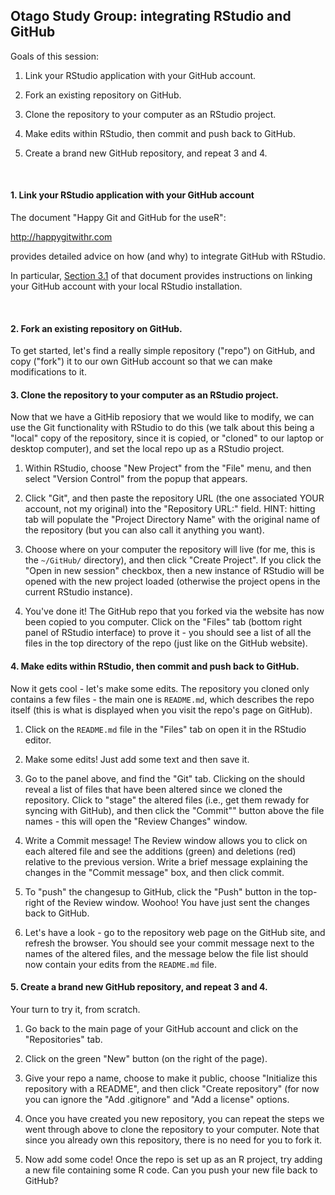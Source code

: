 ## Otago Study Group: integrating RStudio and GitHub

Goals of this session:

1. Link your RStudio application with your GitHub account.

2. Fork an existing repository on GitHub.

3. Clone the repository to your computer as an RStudio project.

4. Make edits within RStudio, then commit and push back to GitHub.

5. Create a brand new GitHub repository, and repeat 3 and 4.

<BR>

#### 1. Link your RStudio application with your GitHub account

The document "Happy Git and GitHub for the useR":

http://happygitwithr.com

provides detailed advice on how (and why) to integrate GitHub with RStudio.

In particular, [Section 3.1](http://happygitwithr.com/workshops.html#pre-workshop-set-up) of that document provides instructions on linking your GitHub account with your local RStudio installation.

<BR>

#### 2. Fork an existing repository on GitHub.

To get started, let's find a really simple repository ("repo") on GitHub, and copy 
("fork") it to our own GitHub account so that we can make modifications to it.

#### 3. Clone the repository to your computer as an RStudio project.

Now that we have a GitHib reposiory that we would like to modify, we can use the 
Git functionality with RStudio to do this (we talk about this being a "local" copy of the repository, since it is copied, or "cloned" to our laptop or desktop computer), and set the local repo up as a RStudio project.

1. Within RStudio, choose "New Project" from the "File" menu, and then select "Version Control"
from the popup that appears.  

2. Click "Git", and then paste the repository URL (the one associated YOUR account, not my original) into the "Repository URL:" field.  HINT: hitting tab will populate the "Project Directory Name" with the original name of the repository (but you can also call it anything you want).  

3. Choose where on your computer the repository will live (for me, this is the `~/GitHub/` directory), and then click "Create Project". If you click the "Open in new session" checkbox, then a new instance of RStudio will be opened with the new project loaded (otherwise the project opens in the current RStudio instance).

4. You've done it! The GitHub repo that you forked via the website has now been copied to you  computer. Click on the "Files" tab (bottom right panel of RStudio interface) to prove it - you should see a list of all the files in the top directory of the repo (just like on the GitHub website).

#### 4. Make edits within RStudio, then commit and push back to GitHub.

Now it gets cool - let's make some edits.  The repository you cloned only contains a few files - the main one is `README.md`, which describes the repo itself (this is what is displayed when you visit the repo's page on GitHub).

1. Click on the `README.md` file in the "Files" tab on open it in the RStudio editor.

2. Make some edits!  Just add some text and then save it.

3. Go to the panel above, and find the "Git" tab.  Clicking on the should reveal a list of files that have been altered since we cloned the repository.  Click to "stage" the altered files (i.e., get them rewady for syncing with GitHub), and then click the "Commit"" button above the file names - this will open the "Review Changes" window.

4. Write a Commit message!  The Review window allows you to click on each altered file and see the additions (green) and deletions (red) relative to the previous version.  Write a brief message explaining the changes in the "Commit message" box, and then click commit.

5. To "push" the changesup to GitHub, click the "Push" button in the top-right of the Review window.  Woohoo!  You have just sent the changes back to GitHub.  

6. Let's have a look - go to the repository web page on the GitHub site, and refresh the browser.  You should see your commit message next to the names of the altered files, and the message below the file list should now contain your edits from the `README.md` file.

#### 5. Create a brand new GitHub repository, and repeat 3 and 4.

Your turn to try it, from scratch.  

1. Go back to the main page of your GitHub account and click on the "Repositories" tab.

2. Click on the green "New" button (on the right of the page).

3. Give your repo a name, choose to make it public, choose "Initialize this repository with a README", and then click "Create repository" (for now you can ignore the "Add .gitignore" and "Add a license" options.

4. Once you have created you new repository, you can repeat the steps we went through above to clone the repository to your computer.  Note that since you already own this repository, there is no need for you to fork it.

5. Now add some code!  Once the repo is set up as an R project, try adding a new file containing some R code.  Can you push your new file back to GitHub?  


